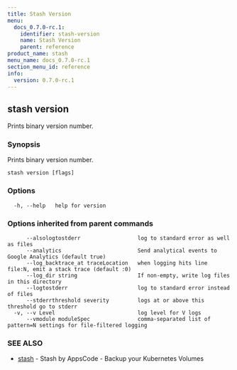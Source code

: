 ```yaml
---
title: Stash Version
menu:
  docs_0.7.0-rc.1:
    identifier: stash-version
    name: Stash Version
    parent: reference
product_name: stash
menu_name: docs_0.7.0-rc.1
section_menu_id: reference
info:
  version: 0.7.0-rc.1
---
```


## stash version

Prints binary version number.

### Synopsis

Prints binary version number.

```
stash version [flags]
```

### Options

```
  -h, --help   help for version
```

### Options inherited from parent commands

```
      --alsologtostderr                  log to standard error as well as files
      --analytics                        Send analytical events to Google Analytics (default true)
      --log_backtrace_at traceLocation   when logging hits line file:N, emit a stack trace (default :0)
      --log_dir string                   If non-empty, write log files in this directory
      --logtostderr                      log to standard error instead of files
      --stderrthreshold severity         logs at or above this threshold go to stderr
  -v, --v Level                          log level for V logs
      --vmodule moduleSpec               comma-separated list of pattern=N settings for file-filtered logging
```

### SEE ALSO

* [stash](/docs/0.7.0-rc.1/reference/stash)	 - Stash by AppsCode - Backup your Kubernetes Volumes

